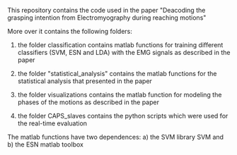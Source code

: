 This repository contains the code used in the paper "Deacoding the grasping intention from Electromyography during reaching motions"

More over it contains the following folders:

1) the folder classification contains matlab functions for training different classifiers (SVM, ESN and LDA) with the EMG signals as described in the paper

2) the folder "statistical_analysis" contains the matlab functions for the statistical analysis that presented in the paper

3) the folder visualizations contains the matlab function for modeling the phases of the motions as described in the paper

4) the folder CAPS_slaves contains the python scripts which were used for the real-time evaluation

The matlab functions have two dependences: a) the SVM library SVM and b) the ESN matlab toolbox
